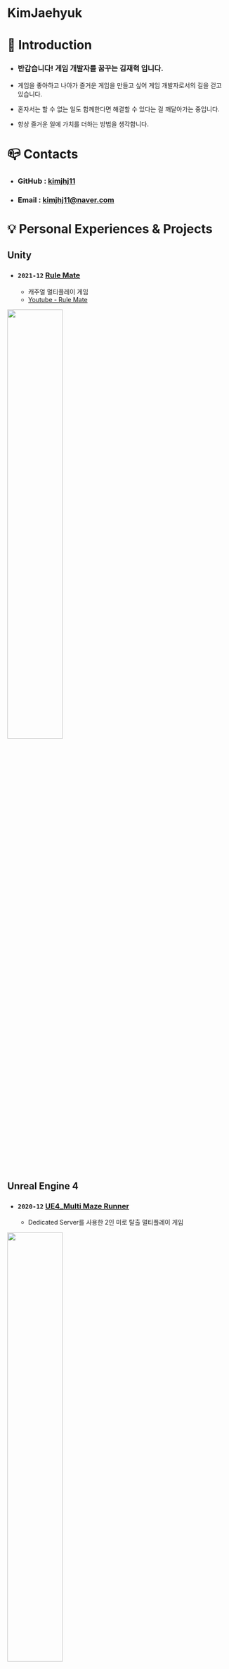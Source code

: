 # KimJaehyuk

# :raised_hands: Introduction
- ### **반갑습니다! 게임 개발자를 꿈꾸는 김재혁 입니다.**

- 게임을 좋아하고 나아가 즐거운 게임을 만들고 싶어 게임 개발자로서의 길을 걷고 있습니다.

- 혼자서는 할 수 없는 일도 함께한다면 해결할 수 있다는 걸 깨달아가는 중입니다.

- 항상 즐거운 일에 가치를 더하는 방법을 생각합니다.


# :mailbox_closed: Contacts
- ### **GitHub** : [kimjhj11](https://github.com/kimjhj11)
- ### **Email** : kimjhj11@naver.com

# :bulb: Personal Experiences & Projects
## Unity
- ### `2021-12` [Rule Mate](https://github.com/hhj3258/RuleMate_Project)
  -  캐주얼 멀티플레이 게임
  -  [Youtube - Rule Mate](https://youtu.be/tVv9VbjxU5U)

<img src="https://user-images.githubusercontent.com/70702088/146521110-d5889960-c32e-41f8-8d6e-dc3ce2f56a00.png" width="50%" height="50%"></img>

## Unreal Engine 4
- ### `2020-12` [UE4_Multi Maze Runner](https://github.com/hhj3258/UE4_MultiMazeRunner)
  -  Dedicated Server를 사용한 2인 미로 탈출 멀티플레이 게임

<img src="https://user-images.githubusercontent.com/70702088/116792211-31dc5000-aafa-11eb-875f-ac9cb8ae9b62.png" width="50%" height="50%"></img>


# :surfer: 활동
- `2021-12` **대상** [소프트웨어융합대학 캡스톤디자인 경진대회](https://hlsw.hallym.ac.kr/index.php?mt=page&mp=5_2&mm=oxbbs&oxid=2&cpage=1&key=&val=&CAT_ID=0&BID=558&cmd=view)
  - [2021년도 2학기 한림대학교 소프트웨어융합대학 캡스톤디자인 경진대회](https://hlsw.hallym.ac.kr/index.php?mt=page&mp=5_2&mm=oxbbs&oxid=2&cpage=1&key=TITLE_CONTENT&val=%C4%B8%BD%BA%C5%E6&CAT_ID=0&BID=541&cmd=view)
  - [팀 Blue Bird - Rule Mate](https://github.com/hhj3258/RuleMate_Project)


# :pencil: 교육이수
- `2019-09` [SW빌리지] 보안-블록체인
- `2019-10` [SW빌리지] 게임보안
- `2019-11` SW 아이디어 콘테스트 참여
- `2020-01` 정보보안 전문가 과정
- `2020-02` IoT기초
- `2020-09` Web 기반 증강현실(AR) 콘텐츠 제작
- `2020-09` 누구나 할 수 있는 증강현실(AR) 콘텐츠 제작
- `2020-09` 오픈소스와 클라우드(공개SW 클라우드의 구축과 활용)
- `2021-01` 자바 객체지향 프로그래밍 클리닉
- `2021-06` [누구나 할 수 있는 웹기반 증강현실(AR) 콘텐츠 제작](https://hlsw.hallym.ac.kr/index.php?mt=page&mp=5_2&mm=oxbbs&oxid=2&cpage=1&key=TITLE_CONTENT&val=VR&CAT_ID=0&BID=459&cmd=view)
- `2021-09` [누구나 할 수 있는 가상현실(VR) 콘텐츠 제작](https://hlsw.hallym.ac.kr/index.php?mt=page&mp=5_2&mm=oxbbs&oxid=2&cpage=1&key=TITLE_CONTENT&val=VR&CAT_ID=0&BID=316&cmd=view)
